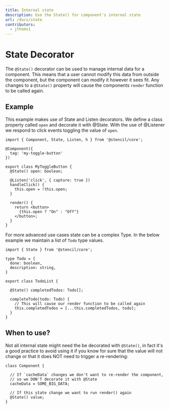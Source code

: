 ```yaml
---
title: Internal state
description: Use the State() for component's internal state
url: /docs/state
contributors:
  - jthoms1
---
```


# State Decorator

The `@State()` decorator can be used to manage internal data for a component. This means that a user cannot modify this data from outside the component, but the component can modify it however it sees fit. Any changes to a `@State()` property will cause the components `render` function to be called again.

## Example

This example makes use of State and Listen decorators. We define a class property called `open` and decorate it with @State. With the use of @Listener we respond to click events
 toggling the value of `open`.

```tsx
import { Component, State, Listen, h } from '@stencil/core';

@Component({
  tag: 'my-toggle-button'
})

export class MyToggleButton {
  @State() open: boolean;

  @Listen('click', { capture: true })
  handleClick() {
    this.open = !this.open;
  }

  render() {
    return <button>
      {this.open ? "On" : "Off"}
    </button>;
  }
}
```

For more advanced use cases state can be a complex Type. In the below example we maintain a list of `Todo` type values.

```tsx
import { State } from '@stencil/core';

type Todo = {
  done: boolean,
  description: string,
}

export class TodoList {

  @State() completedTodos: Todo[];

  completeTodo(todo: Todo) {
    // This will cause our render function to be called again
    this.completedTodos = [...this.completedTodos, todo];
  }
}
```

## When to use?

Not all internal state might need the be decorated with `@State()`, in fact it's a good practice to avoid using it if you know for sure that the value will not change or that it does NOT need to trigger a re-rendering:

```tsx
class Component {

  // If `cacheData` changes we don't want to re-render the component,
  // so we DON'T decorate it with @State
  cacheData = SOME_BIG_DATA;

  // If this state change we want to run render() again
  @State() value;
}
```